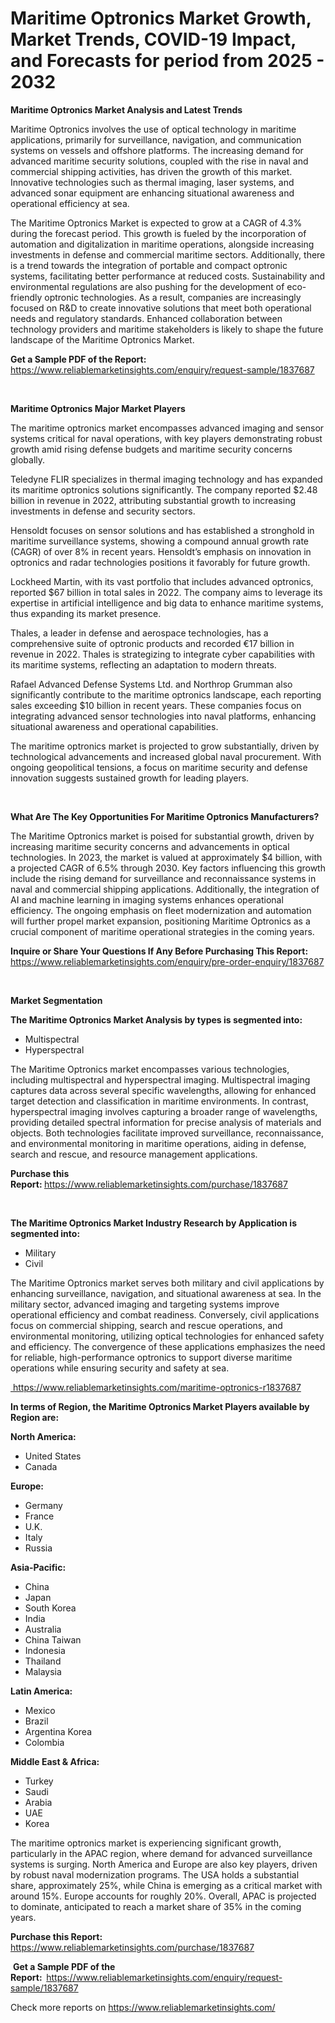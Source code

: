 <p><h1>Maritime Optronics Market Growth, Market Trends, COVID-19 Impact, and Forecasts for period from 2025 - 2032</h1></p><p><strong>Maritime Optronics Market Analysis and Latest Trends</strong></p>
<p><p>Maritime Optronics involves the use of optical technology in maritime applications, primarily for surveillance, navigation, and communication systems on vessels and offshore platforms. The increasing demand for advanced maritime security solutions, coupled with the rise in naval and commercial shipping activities, has driven the growth of this market. Innovative technologies such as thermal imaging, laser systems, and advanced sonar equipment are enhancing situational awareness and operational efficiency at sea.</p><p>The Maritime Optronics Market is expected to grow at a CAGR of 4.3% during the forecast period. This growth is fueled by the incorporation of automation and digitalization in maritime operations, alongside increasing investments in defense and commercial maritime sectors. Additionally, there is a trend towards the integration of portable and compact optronic systems, facilitating better performance at reduced costs. Sustainability and environmental regulations are also pushing for the development of eco-friendly optronic technologies. As a result, companies are increasingly focused on R&D to create innovative solutions that meet both operational needs and regulatory standards. Enhanced collaboration between technology providers and maritime stakeholders is likely to shape the future landscape of the Maritime Optronics Market.</p></p>
<p><strong>Get a Sample PDF of the Report:&nbsp;</strong> <a href="https://www.reliablemarketinsights.com/enquiry/request-sample/1837687?utm_campaign=2625&utm_medium=2&utm_source=Github&utm_content=ia&utm_term=28022025&utm_id=maritime-optronics">https://www.reliablemarketinsights.com/enquiry/request-sample/1837687</a></p>
<p>&nbsp;</p>
<p><strong>Maritime Optronics Major Market Players</strong></p>
<p><p>The maritime optronics market encompasses advanced imaging and sensor systems critical for naval operations, with key players demonstrating robust growth amid rising defense budgets and maritime security concerns globally.</p><p>Teledyne FLIR specializes in thermal imaging technology and has expanded its maritime optronics solutions significantly. The company reported $2.48 billion in revenue in 2022, attributing substantial growth to increasing investments in defense and security sectors.</p><p>Hensoldt focuses on sensor solutions and has established a stronghold in maritime surveillance systems, showing a compound annual growth rate (CAGR) of over 8% in recent years. Hensoldt’s emphasis on innovation in optronics and radar technologies positions it favorably for future growth.</p><p>Lockheed Martin, with its vast portfolio that includes advanced optronics, reported $67 billion in total sales in 2022. The company aims to leverage its expertise in artificial intelligence and big data to enhance maritime systems, thus expanding its market presence.</p><p>Thales, a leader in defense and aerospace technologies, has a comprehensive suite of optronic products and recorded €17 billion in revenue in 2022. Thales is strategizing to integrate cyber capabilities with its maritime systems, reflecting an adaptation to modern threats.</p><p>Rafael Advanced Defense Systems Ltd. and Northrop Grumman also significantly contribute to the maritime optronics landscape, each reporting sales exceeding $10 billion in recent years. These companies focus on integrating advanced sensor technologies into naval platforms, enhancing situational awareness and operational capabilities.</p><p>The maritime optronics market is projected to grow substantially, driven by technological advancements and increased global naval procurement. With ongoing geopolitical tensions, a focus on maritime security and defense innovation suggests sustained growth for leading players.</p></p>
<p>&nbsp;</p>
<p><strong>What Are The Key Opportunities For Maritime Optronics Manufacturers?</strong></p>
<p><p>The Maritime Optronics market is poised for substantial growth, driven by increasing maritime security concerns and advancements in optical technologies. In 2023, the market is valued at approximately $4 billion, with a projected CAGR of 6.5% through 2030. Key factors influencing this growth include the rising demand for surveillance and reconnaissance systems in naval and commercial shipping applications. Additionally, the integration of AI and machine learning in imaging systems enhances operational efficiency. The ongoing emphasis on fleet modernization and automation will further propel market expansion, positioning Maritime Optronics as a crucial component of maritime operational strategies in the coming years.</p></p>
<p><strong>Inquire or Share Your Questions If Any Before Purchasing This Report:</strong> <a href="https://www.reliablemarketinsights.com/enquiry/pre-order-enquiry/1837687?utm_campaign=2625&utm_medium=2&utm_source=Github&utm_content=ia&utm_term=28022025&utm_id=maritime-optronics">https://www.reliablemarketinsights.com/enquiry/pre-order-enquiry/1837687</a></p>
<p>&nbsp;</p>
<p><strong>Market Segmentation</strong></p>
<p><strong>The Maritime Optronics Market Analysis by types is segmented into:</strong></p>
<p><ul><li>Multispectral</li><li>Hyperspectral</li></ul></p>
<p><p>The Maritime Optronics market encompasses various technologies, including multispectral and hyperspectral imaging. Multispectral imaging captures data across several specific wavelengths, allowing for enhanced target detection and classification in maritime environments. In contrast, hyperspectral imaging involves capturing a broader range of wavelengths, providing detailed spectral information for precise analysis of materials and objects. Both technologies facilitate improved surveillance, reconnaissance, and environmental monitoring in maritime operations, aiding in defense, search and rescue, and resource management applications.</p></p>
<p><strong>Purchase this Report:&nbsp;</strong><a href="https://www.reliablemarketinsights.com/purchase/1837687?utm_campaign=2625&utm_medium=2&utm_source=Github&utm_content=ia&utm_term=28022025&utm_id=maritime-optronics">https://www.reliablemarketinsights.com/purchase/1837687</a></p>
<p>&nbsp;</p>
<p><strong>The Maritime Optronics Market Industry Research by Application is segmented into:</strong></p>
<p><ul><li>Military</li><li>Civil</li></ul></p>
<p><p>The Maritime Optronics market serves both military and civil applications by enhancing surveillance, navigation, and situational awareness at sea. In the military sector, advanced imaging and targeting systems improve operational efficiency and combat readiness. Conversely, civil applications focus on commercial shipping, search and rescue operations, and environmental monitoring, utilizing optical technologies for enhanced safety and efficiency. The convergence of these applications emphasizes the need for reliable, high-performance optronics to support diverse maritime operations while ensuring security and safety at sea.</p></p>
<p><a href="https://www.reliablemarketinsights.com/maritime-optronics-r1837687?utm_campaign=2625&utm_medium=2&utm_source=Github&utm_content=ia&utm_term=28022025&utm_id=maritime-optronics">&nbsp;https://www.reliablemarketinsights.com/maritime-optronics-r1837687</a></p>
<p><strong>In terms of Region, the Maritime Optronics Market Players available by Region are:</strong></p>
<p>
    <p> <strong> North America: </strong>
        <ul>
            <li>United States</li>
            <li>Canada</li>
        </ul>
        </p> 
    <p> <strong> Europe: </strong>
        <ul>
            <li>Germany</li>
            <li>France</li>
            <li>U.K.</li>
            <li>Italy</li>
            <li>Russia</li>
        </ul>
        </p> 
    <p> <strong> Asia-Pacific: </strong>
        <ul>
            <li>China</li>
            <li>Japan</li>
            <li>South Korea</li>
            <li>India</li>
            <li>Australia</li>
            <li>China Taiwan</li>
            <li>Indonesia</li>
            <li>Thailand</li>
            <li>Malaysia</li>
        </ul>
        </p> 
    <p> <strong> Latin America: </strong>
        <ul>
            <li>Mexico</li>
            <li>Brazil</li>
            <li>Argentina Korea</li>
            <li>Colombia</li>
        </ul>
        </p> 
    <p> <strong> Middle East & Africa: </strong>
        <ul>
            <li>Turkey</li>
            <li>Saudi</li>
            <li>Arabia</li>
            <li>UAE</li>
            <li>Korea</li>
        </ul>
    </p>
    </p>
<p><p>The maritime optronics market is experiencing significant growth, particularly in the APAC region, where demand for advanced surveillance systems is surging. North America and Europe are also key players, driven by robust naval modernization programs. The USA holds a substantial share, approximately 25%, while China is emerging as a critical market with around 15%. Europe accounts for roughly 20%. Overall, APAC is projected to dominate, anticipated to reach a market share of 35% in the coming years.</p></p>
<p><strong>Purchase this Report: </strong><a href="https://www.reliablemarketinsights.com/purchase/1837687?utm_campaign=2625&utm_medium=2&utm_source=Github&utm_content=ia&utm_term=28022025&utm_id=maritime-optronics">https://www.reliablemarketinsights.com/purchase/1837687</a></p>
<p>&nbsp;<strong>Get a Sample PDF of the Report:&nbsp;&nbsp;</strong><a href="https://www.reliablemarketinsights.com/enquiry/request-sample/1837687?utm_campaign=2625&utm_medium=2&utm_source=Github&utm_content=ia&utm_term=28022025&utm_id=maritime-optronics">https://www.reliablemarketinsights.com/enquiry/request-sample/1837687</a></p>
<p><strong></strong></p>
<p>Check more reports on <a href="https://www.reliablemarketinsights.com/?utm_campaign=2625&utm_medium=2&utm_source=Github&utm_content=ia&utm_term=28022025&utm_id=maritime-optronics">https://www.reliablemarketinsights.com/</a></p>
